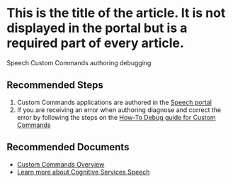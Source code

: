 <properties
  pagetitle="This is the title of the article. It is not displayed in the portal but is a required part of every article."
  service="microsoft.cognitiveservices"
  resource="accounts"
  ms.author="dfulcer"
  selfhelptype="Generic"
  supporttopicids="32742790,32742791,32742792"
  productpesids="16870"
  cloudEnvironments="public, fairfax, usnat, ussec"
  articleid="d8e793b2-9cbf-4cf7-bae9-707099bcb152"
  ownershipid="AzureCogSvc_CognitiveServices" />
# This is the title of the article. It is not displayed in the portal but is a required part of every article.

Speech Custom Commands authoring debugging

## **Recommended Steps**

1. Custom Commands applications are authored in the [Speech portal](https://speech.microsoft.com/customcommands)
2. If you are receiving an error when authoring diagnose and correct the error by following the steps on the [How-To Debug guide for Custom Commands](https://docs.microsoft.com/azure/cognitive-services/speech-service/how-to-custom-commands-debug-build-time) 

## **Recommended Documents**

* [Custom Commands Overview](https://docs.microsoft.com/azure/cognitive-services/speech-service/custom-commands)
* [Learn more about Cognitive Services Speech](https://docs.microsoft.com/azure/cognitive-services/speech-service/)